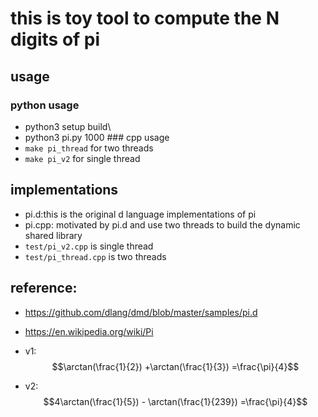 # this is toy tool to compute the N digits of pi

## usage

### python usage

-   python3 setup build\
-   python3 pi.py 1000 \### cpp usage
-   `make pi_thread` for two threads
-   `make pi_v2` for single thread

## implementations

-   pi.d:this is the original d language implementations of pi
-   pi.cpp: motivated by pi.d and use two threads to build the dynamic shared library
-   `test/pi_v2.cpp` is single thread
-   `test/pi_thread.cpp` is two threads

## reference:

-   <https://github.com/dlang/dmd/blob/master/samples/pi.d>

-   <https://en.wikipedia.org/wiki/Pi>

-   v1: $$\arctan(\frac{1}{2}) +\arctan(\frac{1}{3}) =\frac{\pi}{4}$$

-   v2: $$4\arctan(\frac{1}{5}) - \arctan(\frac{1}{239}) =\frac{\pi}{4}$$
